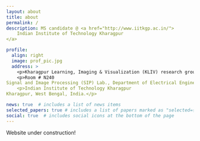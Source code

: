 ```yaml
---
layout: about
title: about
permalink: /
description: MS candidate @ <a href="http://www.iitkgp.ac.in/">
	Indian Institute of Technology Kharagpur
</a>

profile:
  align: right
  image: prof_pic.jpg
  address: >
    <p>Kharagpur Learning, Imaging & Visualization (KLIV) research group</p>
    <p>Room # N240
Signal and Image Processing (SIP) Lab., Department of Electrical Engineering</p>
    <p>Indian Institute of Technology Kharagpur
Kharagpur, West Bengal, India.</p>

news: true  # includes a list of news items
selected_papers: true # includes a list of papers marked as "selected={true}"
social: true  # includes social icons at the bottom of the page
---
```


Website under construction!

